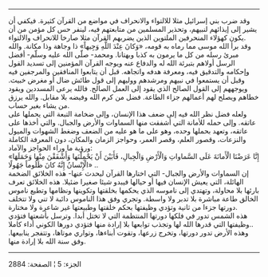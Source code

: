 ------------------------------------------------------------------------

وقد ضرب بني إسرائيل مثلا للالتواء والانحراف في مواضع من القرآن كثيرة.
فيكفي أن يشير إلى إيذائهم لنبيهم، وتحذير المسلمين من متابعتهم فيه، لينفر
حس كل مؤمن من أن يكون كهؤلاء المنحرفين الملتوين الذين يضربهم القرآن مثلا
صارخا للانحراف والالتواء.  
وقد برأ الله موسى مما رماه به قومه، «وَكانَ عِنْدَ اللَّهِ وَجِيهاً» ذا وجاهة وذا
مكانة. والله مبرئ رسله من كل ما يرمون به كذبا وبهتانا. ومحمد- صلّى الله
عليه وسلّم- أفضل الرسل أولاهم بتبرئة الله له والدفاع عنه ويوجه القرآن
المؤمنين إلى تسديد القول وإحكامه والتدقيق فيه، ومعرفة هدفه واتجاهه. قبل
أن يتابعوا المنافقين والمرجفين فيه وقبل أن يستمعوا في نبيهم ومرشدهم
ووليهم إلى قول طائش ضال أو مغرض خبيث. ويوجههم إلى القول الصالح الذي يقود
إلى العمل الصالح. فالله يرعى المسددين ويقود خطاهم ويصلح لهم أعمالهم جزاء
الطاعة. فضل من كرم الله وفيضه بلا مقابل. والله يرزق من يشاء بغير حساب.  
ولعله فضل نظر الله فيه إلى ضعف هذا الإنسان، وإلى ضخامة التبعة التي
يحملها على عاتقه. وإلى حمله للأمانة التي أشفقت منها السماوات والأرض
والجبال. والتي أخذها على عاتقه، وتعهد بحملها وحده، وهو على ما هو عليه من
الضعف وضغط الشهوات والميول والنزعات، وقصور العلم، وقصر العمر، وحواجز
الزمان والمكان، دون المعرفة الكاملة ورؤية ما وراء الحواجز والآماد:  
«إِنَّا عَرَضْنَا الْأَمانَةَ عَلَى السَّماواتِ وَالْأَرْضِ وَالْجِبالِ، فَأَبَيْنَ أَنْ يَحْمِلْنَها وَأَشْفَقْنَ
مِنْها وَحَمَلَهَا الْإِنْسانُ إِنَّهُ كانَ ظَلُوماً جَهُولًا» ..  
إن السماوات والأرض والجبال- التي اختارها القرآن ليحدث عنها- هذه الخلائق
الضخمة الهائلة، التي يعيش الإنسان فيها أو حيالها فيبدو شيئا صغيرا ضئيلا.
هذه الخلائق تعرف بارئها بلا محاولة، وتهتدي إلى ناموسه الذي يحكمها
بخلقتها وتكوينها ونظامها وتطيع ناموس الخالق طاعة مباشرة بلا تدبر ولا
واسطة. وتجري وفق هذا الناموس دائبة لا تني ولا تتخلف دورتها جزءا من ثانية
وتؤدي وظيفتها بحكم خلقتها وطبيعتها غير شاعرة ولا مختارة.  
هذه الشمس تدور في فلكها دورتها المنتظمة التي لا تختل أبدا. وترسل بأشعتها
فتؤدي وظيفتها التي قدرها الله لها وتجذب توابعها بلا إرادة منها فتؤدي
دورها الكوني أداء كاملا..  
وهذه الأرض تدور دورتها، وتخرج زرعها، وتقوت أبناءها، وتواري موتاها،
وتتفجر ينابيعها. وفق سنة الله بلا إرادة منها.

------------------------------------------------------------------------

الجزء: 5 ¦ الصفحة: 2884
